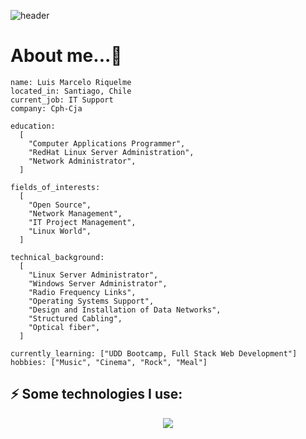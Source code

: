 ![header](https://capsule-render.vercel.app/api?type=waving&color=gradient&height=150&section=header&text=👀Hello,%20world!👋💻&fontSize=50)

# About me...👋
```
name: Luis Marcelo Riquelme
located_in: Santiago, Chile
current_job: IT Support
company: Cph-Cja

education:
  [
    "Computer Applications Programmer",
    "RedHat Linux Server Administration",
    "Network Administrator",
  ]

fields_of_interests:
  [
    "Open Source",
    "Network Management",
    "IT Project Management",
    "Linux World",
  ]

technical_background:
  [
    "Linux Server Administrator",
    "Windows Server Administrator",
    "Radio Frequency Links",
    "Operating Systems Support",
    "Design and Installation of Data Networks",
    "Structured Cabling",
    "Optical fiber",
  ]
  
currently_learning: ["UDD Bootcamp, Full Stack Web Development"]
hobbies: ["Music", "Cinema", "Rock", "Meal"]
```

  

  ## ⚡ Some technologies I use:
<p align="center">
  <a href="https://skillicons.dev">
    <img src="https://skillicons.dev/icons?i=linux,redhat,windows,vscode,js,git,html,css" />
  </a>
</p>

